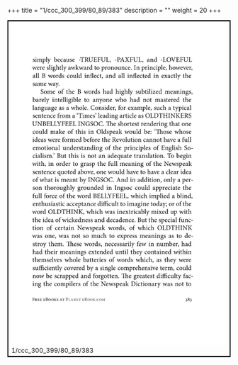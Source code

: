 +++
title = "1/ccc_300_399/80_89/383"
description = ""
weight = 20
+++

<table style="border:2px solid black;max-width:800px;max-height:800px;" 
><tr><td><img class="center-fit-jpg"
src="/jpg_/out_jpg_1984__383.jpg"  >1/ccc_300_399/80_89/383</img></td></tr></table>